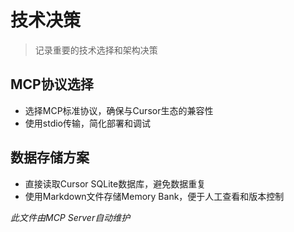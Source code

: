 # 技术决策

> 记录重要的技术选择和架构决策

## MCP协议选择

- 选择MCP标准协议，确保与Cursor生态的兼容性
- 使用stdio传输，简化部署和调试

## 数据存储方案

- 直接读取Cursor SQLite数据库，避免数据重复
- 使用Markdown文件存储Memory Bank，便于人工查看和版本控制

*此文件由MCP Server自动维护*
